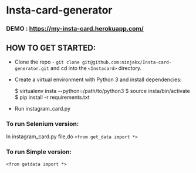 # Insta-card-generator

### DEMO : https://my-insta-card.herokuapp.com/

## HOW TO GET STARTED:
- Clone the repo - ```git clone git@github.com:ninjakx/Insta-card-generator.git``` and cd into the `<Instacard>` directory. 

- Create a virtual environment with Python 3 and install dependencies:

    $ virtualenv insta --python=/path/to/python3
    $ source insta/bin/activate
    $ pip install -r requirements.txt 

- Run instagram_card.py

### To run Selenium version:
In instagram_card.py file,do
`<from get_data import *>` 


### To run Simple version:
`<from getdata import *>` 
